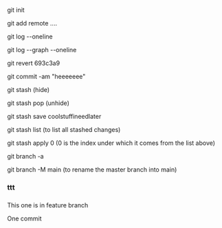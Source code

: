 git init

git add remote ....

git log --oneline

git log --graph --oneline

git revert 693c3a9

git commit -am "heeeeeee"

git stash (hide)

git stash pop (unhide)

git stash save coolstuffineedlater

git stash list (to list all stashed changes)

git stash apply 0 (0 is the index under which it comes from the list above)

git branch -a

git branch -M main (to rename the master branch into main)

### ttt

#####

This one is in feature branch

One commit
